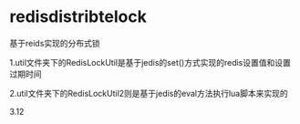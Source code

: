 # redisdistribtelock
基于reids实现的分布式锁

1.util文件夹下的RedisLockUtil是基于jedis的set()方式实现的redis设置值和设置过期时间

2.util文件夹下的RedisLockUtil2则是基于jedis的eval方法执行lua脚本来实现的

3.12
